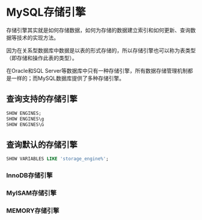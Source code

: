# MySQL存储引擎
存储引擎其实就是如何存储数据，如何为存储的数据建立索引和如何更新、查询数据等技术的实现方法。

因为在关系型数据库中数据是以表的形式存储的，所以存储引擎也可以称为表类型（即存储和操作此表的类型）。

在Oracle和SQL Server等数据库中只有一种存储引擎，所有数据存储管理机制都是一样的；而MySQL数据库提供了多种存储引擎。

## 查询支持的存储引擎
```sql
SHOW ENGINES;
SHOW ENGINES\g
SHOW ENGINES\G
```

## 查询默认的存储引擎
```sql
SHOW VARIABLES LIKE 'storage_engine%';
```

### InnoDB存储引擎


### MyISAM存储引擎


### MEMORY存储引擎